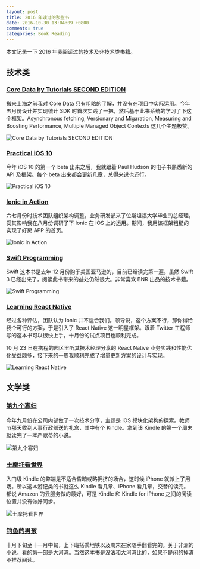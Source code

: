 ```yaml
---
layout: post
title: 2016 年读过的那些书
date: 2016-10-30 13:04:09 +0800
comments: true
categories: Book Reading
---
```

本文记录一下 2016 年我阅读过的技术及非技术类书籍。

<!--more-->

## 技术类
### [Core Data by Tutorials SECOND EDITION](https://www.raywenderlich.com/store/core-data-by-tutorials)
搬来上海之前我对 Core Data 只有粗略的了解，并没有在项目中实际运用。今年五月份设计并实现统计 SDK 时首次实践了一把，然后基于此书系统的学习了下这个框架。Asynchronous fetching, Versionary and Migaration, Measuring and Boosting Performance, Multiple Managed Object Contexts 这几个主题极赞。

![Core Data by Tutorials SECOND EDITION](https://img3.doubanio.com/lpic/s28523756.jpg)

### [Practical iOS 10](https://www.hackingwithswift.com/store/practical-ios10)
今年 iOS 10 的第一个 beta 出来之后，我就跟着 Paul Hudson 的电子书熟悉新的 API 及框架。每个 beta 出来都会更新几章，总得来说也还行。

![Practical iOS 10](http://a4.mzstatic.com/us/r30/Publication71/v4/2d/dc/54/2ddc5401-f9d7-3c05-c3d5-91afd3a45698/cover225x225.jpeg)

### [Ionic in Action](https://www.manning.com/books/ionic-in-action)
六七月份时技术团队组织架构调整，业务研发部来了位斯坦福大学毕业的总经理，受其影响我在八月份调研了下 Ionic 在 iOS 上的运用。期间，我用该框架粗糙的实现了好房 APP 的首页。

![Ionic in Action](https://img3.doubanio.com/lpic/s28380910.jpg)

### [Swift Programming](https://www.bignerdranch.com/we-write/swift-programming/)
Swift 这本书是去年 12 月份购于美国亚马逊的，目前已经读完第一遍。虽然 Swift 3 已经出来了，阅读此书带来的益处仍然很大。非常喜欢 BNR 出品的技术书籍。

![Swift Programming](https://img1.doubanio.com/lpic/s28372868.jpg)

### [Learning React Native](http://shop.oreilly.com/product/0636920041511.do)
经过各种评估，团队认为 Ionic 并不适合我们。领导说，这个方案不行，那你得给我个可行的方案，于是引入了 React Native 这一明星框架。跟着 Twitter 工程师写的这本书可以很快上手，十月份的试点项目也顺利完成。

10 月 23 日在携程的园区里听其技术经理分享的 React Native 业务实践和性能优化受益颇多，接下来的一周我顺利完成了增量更新方案的设计与实现。

![Learning React Native](https://img3.doubanio.com/lpic/s28268062.jpg)

## 文学类
### [第九个寡妇](https://book.douban.com/subject/1752755/)
今年九月份在公司内部做了一次技术分享，主题是 iOS 模块化架构的探索。教师节那天收到人事行政部送的礼盒，其中有个 Kindle。拿到该 Kindle 的第一个周末就读完了一本严歌苓的小说。

![第九个寡妇](https://img3.doubanio.com/lpic/s26094273.jpg)

### [土摩托看世界](https://book.douban.com/subject/20258503/)
入门级 Kindle 的弊端是不适合昏暗或略拥挤的场合，这时候 iPhone 就派上了用场。所以这本游记类的书就这么 Kindle 看几章、iPhone 看几章，交替的读完。都说 Amazon 的云服务做的最好，可是 Kindle 和 Kindle for iPhone 之间的阅读位置并没有做好同步。

![土摩托看世界](https://img3.doubanio.com/lpic/s23006273.jpg)

### [钓鱼的男孩](https://book.douban.com/subject/26837288/)
十月下旬至十一月中旬，上下班搭乘地铁以及周末在家随手翻看完的。关于非洲的小说，看的第一部是大河湾。当然这本书是没法和大河湾比的，如果不是闲的掉渣不推荐阅读。


